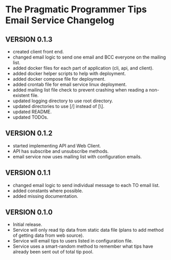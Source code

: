 # The Pragmatic Programmer Tips Email Service Changelog

## VERSION 0.1.3

- created client front end.
- changed email logic to send one email and BCC everyone on the mailing list.
- added docker files for each part of application (cli, api, and client).
- added docker helper scripts to help with deployment.
- added docker compose file for deployment.
- added crontab file for email service linux deployment.
- added mailing list file check to prevent crashing when reading a non-existent file.
- updated logging directory to use root directory.
- updated directories to use [/] instead of [\\].
- updated README.
- updated TODOs.

## VERSION 0.1.2

- started implementing API and Web Client.
- API has subscribe and unsubscribe methods.
- email service now uses mailing list with configuration emails.

## VERSION 0.1.1

- changed email logic to send individual message to each TO email list.
- added constants where possible.
- added missing documentation.

## VERSION 0.1.0

- Initial release.
- Service will only read tip data from static data file (plans to add method of getting data from web source).
- Service will email tips to users listed in configuration file.
- Service uses a smart-random method to remember what tips have already been sent out of total tip pool.
